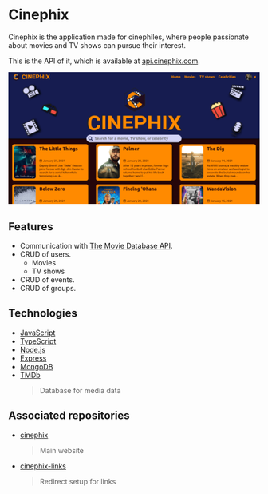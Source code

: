 # Cinephix

Cinephix is the application made for cinephiles, where people passionate about movies and TV shows can pursue their interest.

This is the API of it, which is available at [api.cinephix.com](https://api.cinephix.com).

![Cinephix](./assets/thumbnail.png)

## Features

- Communication with [The Movie Database API](https://developers.themoviedb.org/3/getting-started/introduction).
- CRUD of users.
  - Movies
  - TV shows
- CRUD of events.
- CRUD of groups.

## Technologies

- [JavaScript](https://www.javascript.com)
- [TypeScript](https://www.typescriptlang.org)
- [Node.js](https://nodejs.org/en/)
- [Express](https://expressjs.com)
- [MongoDB](https://www.mongodb.com)
- [TMDb](https://developers.themoviedb.org/3/getting-started/introduction)
	> Database for media data

## Associated repositories

- [cinephix](https://github.com/iago-mendes/cinephix)
	> Main website
- [cinephix-links](https://github.com/iago-mendes/cinephix-links)
	> Redirect setup for links
